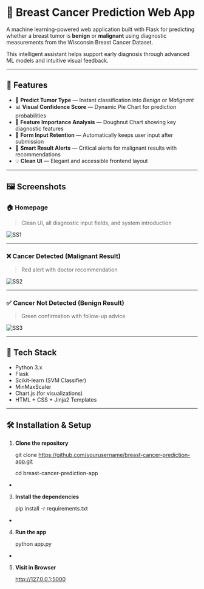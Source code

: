 # 🧬 Breast Cancer Prediction Web App

A machine learning-powered web application built with Flask for predicting whether a breast tumor is **benign** or **malignant** using diagnostic measurements from the Wisconsin Breast Cancer Dataset. 

This intelligent assistant helps support early diagnosis through advanced ML models and intuitive visual feedback.

---

## 🚀 Features

- 🔮 **Predict Tumor Type** — Instant classification into *Benign* or *Malignant*
- 📊 **Visual Confidence Score** — Dynamic Pie Chart for prediction probabilities
- 🧠 **Feature Importance Analysis** — Doughnut Chart showing key diagnostic features
- 🔁 **Form Input Retention** — Automatically keeps user input after submission
- 💬 **Smart Result Alerts** — Critical alerts for malignant results with recommendations
- 💡 **Clean UI** — Elegant and accessible frontend layout

---

## 🖼 Screenshots

### 🏠 Homepage  
> Clean UI, all diagnostic input fields, and system introduction

![SS1](https://github.com/user-attachments/assets/86fffe53-7424-47aa-bbc4-35435c921724)

---

### ❌ Cancer Detected (Malignant Result)  
> Red alert with doctor recommendation

![SS2](https://github.com/user-attachments/assets/49ab0ab7-c612-4259-b257-d62d66391d71)

---

### ✅ Cancer Not Detected (Benign Result)  
> Green confirmation with follow-up advice

![SS3](https://github.com/user-attachments/assets/a3dfd05c-9643-405b-804e-5a40358cb9c2)

---

## 🧰 Tech Stack

- Python 3.x
- Flask
- Scikit-learn (SVM Classifier)
- MinMaxScaler
- Chart.js (for visualizations)
- HTML + CSS + Jinja2 Templates

---

## 🛠 Installation & Setup

1. **Clone the repository**

      git clone https://github.com/yourusername/breast-cancer-prediction-app.git
      
      cd breast-cancer-prediction-app
-   
3. **Install the dependencies**

      pip install -r requirements.txt
-
4. **Run the app**

      python app.py
-
5. **Visit in Browser**

      http://127.0.0.1:5000
